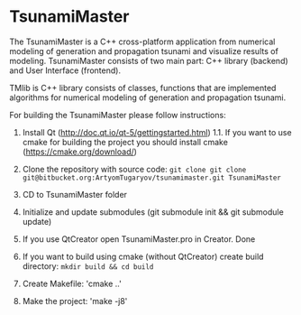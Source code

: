# TsunamiMaster

The TsunamiMaster is a C++ cross-platform application from numerical modeling of generation and propagation tsunami and
visualize results of modeling.
TsunamiMaster consists of two main part: C++ library (backend) and User Interface (frontend).

TMlib is C++ library consists of classes, functions that are implemented algorithms for numerical modeling of generation
and propagation tsunami.

For building the TsunamiMaster please follow instructions:

1. Install Qt (http://doc.qt.io/qt-5/gettingstarted.html)
    1.1. If you want to use cmake for building the project you should install cmake (https://cmake.org/download/)

2. Clone the repository with source code: `git clone git clone git@bitbucket.org:ArtyomTugaryov/tsunamimaster.git TsunamiMaster`

3. CD to TsunamiMaster folder

4. Initialize and update submodules (git submodule init && git submodule update)

5. If you use QtCreator open TsunamiMaster.pro in Creator. Done

6. If you want to build using cmake (without QtCreator) create build directory: `mkdir build && cd build`

7. Create Makefile: 'cmake ..'

8. Make the project: 'make -j8'

